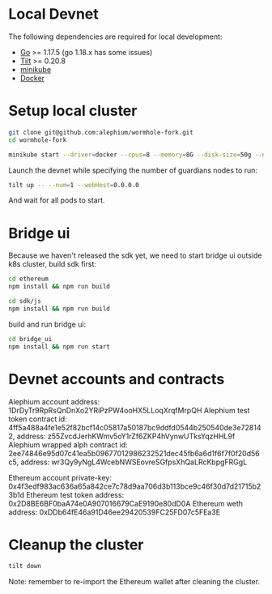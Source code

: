 # Local Devnet

The following dependencies are required for local development:

- [Go](https://golang.org/dl/) >= 1.17.5 (go 1.18.x has some issues)
- [Tilt](http://tilt.dev/) >= 0.20.8
- [minikube](https://kubernetes.io/docs/setup/learning-environment/minikube/)
- [Docker](https://docs.docker.com/engine/install/)

# Setup local cluster

```sh
git clone git@github.com:alephium/wormhole-fork.git
cd wormhole-fork
```

```sh
minikube start --driver=docker --cpus=8 --memory=8G --disk-size=50g --namespace=wormhole
```

Launch the devnet while specifying the number of guardians nodes to run:

```sh
tilt up -- --num=1 --webHost=0.0.0.0
```

And wait for all pods to start.

# Bridge ui

Because we haven't released the sdk yet, we need to start bridge ui outside k8s cluster, build sdk first:

```sh
cd ethereum
npm install && npm run build

cd sdk/js
npm install && npm run build
```

build and run bridge ui:

```sh
cd bridge_ui
npm install && npm run start
```

# Devnet accounts and contracts

Alephium account address: 1DrDyTr9RpRsQnDnXo2YRiPzPW4ooHX5LLoqXrqfMrpQH
Alephium test token contract id: 4ff5a488a4fe1e52f82bcf14c05817a50187bc9ddfd0544b250540de3e728142, address: z55ZvcdJerhKWmv5oY1rZf6ZKP4hVynwUTksYqzHHL9f
Alephium wrapped alph contract id: 2ee74846e95d07c41ea5b09677012986232521dec45fb6a6d1f6f7f0f20d56c5, address: wr3Qy9yNgL4WcebNWSEovreSGfpsXhQaLRcKbpgFRGgL

Ethereum account private-key: 0x4f3edf983ac636a65a842ce7c78d9aa706d3b113bce9c46f30d7d21715b23b1d
Ethereum test token address: 0x2D8BE6BF0baA74e0A907016679CaE9190e80dD0A
Ethereum weth address: 0xDDb64fE46a91D46ee29420539FC25FD07c5FEa3E

# Cleanup the cluster

```sh
tilt down
```

Note: remember to re-import the Ethereum wallet after cleaning the cluster.

